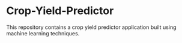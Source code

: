 # Crop-Yield-Predictor
This repository contains a crop yield predictor application built using machine learning techniques. 
